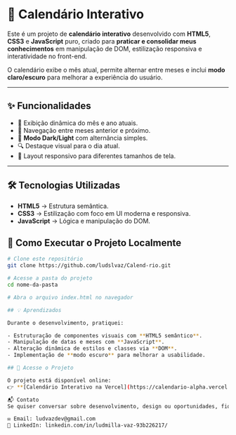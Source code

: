# 📅 Calendário Interativo

Este é um projeto de **calendário interativo** desenvolvido com **HTML5**, **CSS3** e **JavaScript** puro, criado para **praticar e consolidar meus conhecimentos** em manipulação de DOM, estilização responsiva e interatividade no front-end.

O calendário exibe o mês atual, permite alternar entre meses e inclui **modo claro/escuro** para melhorar a experiência do usuário.

---

## ✨ Funcionalidades

- 📆 Exibição dinâmica do mês e ano atuais.
- 🔄 Navegação entre meses anterior e próximo.
- 🎨 **Modo Dark/Light** com alternância simples.
- 🔍 Destaque visual para o dia atual.
- 📱 Layout responsivo para diferentes tamanhos de tela.

---

## 🛠 Tecnologias Utilizadas

- **HTML5** → Estrutura semântica.
- **CSS3** → Estilização com foco em UI moderna e responsiva.
- **JavaScript** → Lógica e manipulação do DOM.

## 🚀 Como Executar o Projeto Localmente

```bash
# Clone este repositório
git clone https://github.com/ludslvaz/Calend-rio.git

# Acesse a pasta do projeto
cd nome-da-pasta

# Abra o arquivo index.html no navegador

## 💡 Aprendizados

Durante o desenvolvimento, pratiquei:

- Estruturação de componentes visuais com **HTML5 semântico**.
- Manipulação de datas e meses com **JavaScript**.
- Alteração dinâmica de estilos e classes via **DOM**.
- Implementação de **modo escuro** para melhorar a usabilidade.

## 🔗 Acesse o Projeto

O projeto está disponível online:  
👉 **[Calendário Interativo na Vercel](https://calendario-alpha.vercel.app)**  

📬 Contato
Se quiser conversar sobre desenvolvimento, design ou oportunidades, fique à vontade para me chamar:

✉️ Email: ludvazdev@gmail.com
💼 LinkedIn: linkedin.com/in/ludmilla-vaz-93b226217/
